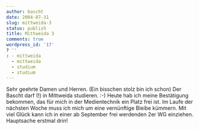 ```yaml
---
author: bascht
date: 2004-07-31
slug: mittweida-3
status: publish
title: Mittweida 3
comments: true
wordpress_id: '17'
? ''
: - mittweida
  - mittweida
  - studium
  - studium
---
```


Sehr geehrte Damen und Herren. (Ein bisschen stolz bin ich schon)
Der Bascht darf (!) in Mittweida studieren. :-) Heute hab ich meine
Bestätigung bekommen, das für mich in der Medientechnik ein Platz
frei ist. Im Laufe der nächsten Woche muss ich mich um eine
vernünftige Bleibe kümmern. Mit viel Glück kann ich in einer ab
September frei werdenden 2er WG einziehen. Hauptsache erstmal drin!


